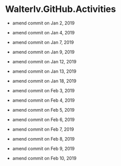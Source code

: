 # Walterlv.GitHub.Activities

- amend commit on Jan 2, 2019
- amend commit on Jan 4, 2019
- amend commit on Jan 7, 2019
- amend commit on Jan 9, 2019
- amend commit on Jan 12, 2019
- amend commit on Jan 13, 2019
- amend commit on Jan 18, 2019

- amend commit on Feb 3, 2019
- amend commit on Feb 4, 2019
- amend commit on Feb 5, 2019
- amend commit on Feb 6, 2019
- amend commit on Feb 7, 2019
- amend commit on Feb 8, 2019
- amend commit on Feb 9, 2019
- amend commit on Feb 10, 2019